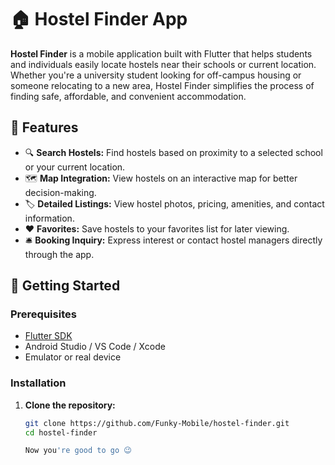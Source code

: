 # 🏠 Hostel Finder App

**Hostel Finder** is a mobile application built with Flutter that helps students and individuals easily locate hostels near their schools or current location. Whether you're a university student looking for off-campus housing or someone relocating to a new area, Hostel Finder simplifies the process of finding safe, affordable, and convenient accommodation.

## 📱 Features

- 🔍 **Search Hostels:** Find hostels based on proximity to a selected school or your current location.
- 🗺️ **Map Integration:** View hostels on an interactive map for better decision-making.
- 🏷️ **Detailed Listings:** View hostel photos, pricing, amenities, and contact information.
- ❤️ **Favorites:** Save hostels to your favorites list for later viewing.
- 🛎️ **Booking Inquiry:** Express interest or contact hostel managers directly through the app.

## 🚀 Getting Started

### Prerequisites

- [Flutter SDK](https://flutter.dev/docs/get-started/install)
- Android Studio / VS Code / Xcode
- Emulator or real device

### Installation

1. **Clone the repository:**

   ```bash
   git clone https://github.com/Funky-Mobile/hostel-finder.git
   cd hostel-finder

   Now you're good to go 😉 
